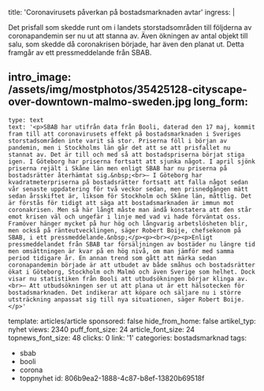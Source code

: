 title: 'Coronavirusets påverkan på bostadsmarknaden avtar'
ingress: |
  <p>Det prisfall som skedde runt om i landets storstadsområden till följderna av coronapandemin ser nu ut att stanna av. Även ökningen av antal objekt till salu, som skedde då coronakrisen började, har även den planat ut. Detta framgår av ett pressmeddelande från SBAB.
  </p>
  
intro_image: /assets/img/mostphotos/35425128-cityscape-over-downtown-malmo-sweden.jpg
long_form:
  -
    type: text
    text: '<p>SBAB har utifrån data från Booli, daterad den 17 maj, kommit fram till att coronavirusets effekt på bostadsmarknaden i Sveriges storstadsområden inte varit så stor. Priserna föll i början av pandemin, men i Stockholms län går det att se att prisfallet nu stannat av. Det är till och med så att bostadspriserna börjat stiga igen. I Göteborg har priserna fortsatt att sjunka något. I april sjönk priserna rejält i Skåne län men enligt SBAB har nu priserna på bostadsrätter återhämtat sig.&nbsp;<br>– I Göteborg har kvadratmeterpriserna på bostadsrätter fortsatt att falla något sedan vår senaste uppdatering för två veckor sedan, men prisnedgången mätt sedan årsskiftet är, liksom för Stockholm och Skåne län, måttlig. Det är förstås för tidigt att säga att bostadsmarknaden är immun mot coronakrisen. Men så här långt måste man ändå konstatera att den står emot krisen väl och ungefär i linje med vad vi hade förväntat oss. Framöver hänger mycket på hur hög och långvarig arbetslösheten blir, men också på ränteutvecklingen, säger Robert Boije, chefsekonom på SBAB, i ett pressmeddelande.&nbsp;</p><p><br></p><p>Enligt pressmeddelandet från SBAB tar försäljningen av bostäder nu längre tid men omsättningen är kvar på en hög nivå, om man jämför med samma period tidigare år. En annan trend som gått att märka sedan coronapandemin började är att utbudet av både småhus och bostadsrätter ökat i Göteborg, Stockholm och Malmö och även Sverige som helhet. Dock visar nu statistiken från Booli att utbudsökningen börjar klinga av.<br>– Att utbudsökningen ser ut att plana ut är ett hälsotecken för bostadsmarknaden. Det indikerar att köpare och säljare nu i större utsträckning anpassat sig till nya situationen, säger Robert Boije.</p>'
template: articles/article
sponsored: false
hide_from_home: false
artikel_typ: nyhet
views: 2340
puff_font_size: 24
article_font_size: 24
topnews_font_size: 48
clicks: 0
link: '1'
categories: bostadsmarknad
tags:
  - sbab
  - booli
  - corona
  - toppnyhet
id: 806b9ea2-1888-4c87-b8ef-13820b69518f
